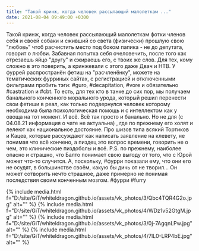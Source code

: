 ```yaml
---
title: "Такой кринж, когда человек рассылающий малолеткам ..."
date: 2021-08-04 09:49:00 +0300
---
```


Такой кринж, когда человек рассылающий малолеткам фотки членов себя и своей собаки и сживший со света (физически) прошлую свою "любовь" чтоб расчистить место под боком папика - не до депутата, говорит о любви.
Забавная попытка себя очеловечить, после того как отрезаешь яйцо "другу" и сжираешь его, с твоих же слов.
Для тех, кому сложно в это поверить, а кринжевали с этого даже Двач и НТВ. У фуррей распространён фетиш на "расчленёнку", можете на тематических фурриных сайтах, с регистрацией и отключенными фильтрами пробить тэги: #guro, #decapitation, #vore и обязательно #castration и #cbt.
То есть, для тех кто в танке до сих пор, мы получаем банального конченного морального урода, который решил перенести свои фетиши в реал, как только подвернулся человек которому необходима была психологическая помощь и с интеллектом как у овоща на тот момент. И всё. Всё так просто и банально. Но не для (с 04.08.21 информация о чате не актуальна) , где по прежнему его холят и лелеют как национальное достояние. Про шизов типа всякий Тортиков и Кацев, которые рассуждают как написать заявление на клевету, не понимая что всё кончено, а пиздец это вопрос времени, говорить не о чем, это клинические пиздоболы и всё.
P.S. по прежнему, наиболее опасно и страшно, что Балто понимает свою выгоду от того, что с Юрой может что-то случится. А, поскольку, #фурри показали ему, что они его не осудят, в большинстве своём, какую бы дичь от не творил... Он может сотворить нечто страшное, даже примерно не понимая последствия своим конченным мозгом.
#фурри #furry


{% include media.html f="D:/site/GiT/whiteldragon.github.io/assets/vk_photos/3/Qbc4TQR4G2o.jpg" alt="" %}
{% include media.html f="D:/site/GiT/whiteldragon.github.io/assets/vk_photos/4/WDz1v52GtgM.jpg" alt="" %}
{% include media.html f="D:/site/GiT/whiteldragon.github.io/assets/vk_photos/3/0j-7AgqnLPw.jpg" alt="" %}
{% include media.html f="D:/site/GiT/whiteldragon.github.io/assets/vk_photos/4/7lL0-LRP4bE.jpg" alt="" %}

